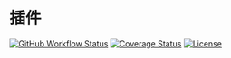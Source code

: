 # 插件

[![GitHub Workflow Status](https://img.shields.io/github/workflow/status/miaoxing/plugin/PHP%20CI?style=flat-square)](https://github.com/miaoxing/plugin/actions)
[![Coverage Status](https://img.shields.io/coveralls/miaoxing/plugin.svg?style=flat-square)](https://coveralls.io/r/miaoxing/plugin?branch=master)
[![License](http://img.shields.io/badge/license-MIT-brightgreen.svg?style=flat-square)](http://www.opensource.org/licenses/MIT)
